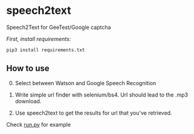 # speech2text
Speech2Text for GeeTest/Google captcha

_First, install requirements:_

```
pip3 install requirements.txt
```

## How to use
0. Select between Watson and Google Speech Recognition

1. Write simple url finder with selenium/bs4. Url should lead to the .mp3 download.

2. Use speech2text to get the results for url that you've retrieved.

Check [run.py](https://github.com/mdmxfry/anticaptcha/blob/master/run.py) for example
